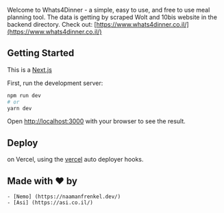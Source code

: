 Welcome to Whats4Dinner - a simple, easy to use, and free to use meal planning tool.
The data is getting by scraped Wolt and 10bis website in the backend directory. Check out: [https://www.whats4dinner.co.il/](https://www.whats4dinner.co.il/)
## Getting Started

This is a [Next.js](https://nextjs.org/) 

First, run the development server:

```bash
npm run dev
# or
yarn dev
```

Open [http://localhost:3000](http://localhost:3000) with your browser to see the result.

## Deploy 

on Vercel, using the [vercel](https://vercel.com/) auto deployer hooks.

## Made with ❤️ by

    - [Nemo] (https://naamanfrenkel.dev/)
    - [Asi] (https://asi.co.il/)
